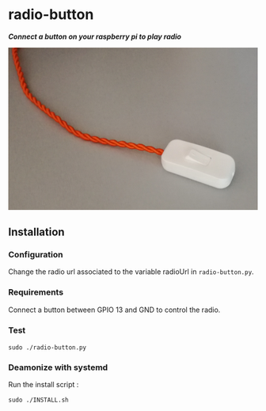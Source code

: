 # radio-button

_**Connect a button on your raspberry pi to play radio**_

![Radio button](/button.png)

## Installation

### Configuration
Change the radio url associated to the variable radioUrl in `radio-button.py`.

### Requirements
Connect a button between GPIO 13 and GND to control the radio.

### Test
```
sudo ./radio-button.py
```

### Deamonize with systemd
Run the install script :
```
sudo ./INSTALL.sh
```

